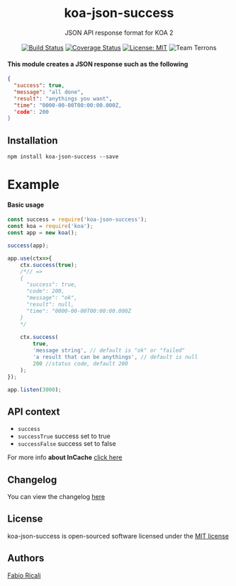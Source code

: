 <div align="center">
<h1>koa-json-success</h1>
JSON API response format for KOA 2
<br/><br/>
<a href="https://travis-ci.org/fabioricali/koa-json-success" target="_blank"><img src="https://travis-ci.org/fabioricali/koa-json-success.svg?branch=master" title="Build Status"/></a>
<a href="https://coveralls.io/github/fabioricali/koa-json-success?branch=master" target="_blank"><img src="https://coveralls.io/repos/github/fabioricali/koa-json-success/badge.svg?branch=master" title="Coverage Status"/></a>
<a href="https://opensource.org/licenses/MIT" target="_blank"><img src="https://img.shields.io/badge/License-MIT-yellow.svg" title="License: MIT"/></a>
<img src="https://img.shields.io/badge/team-terrons-orange.svg" title="Team Terrons"/>
</div>

#### This module creates a JSON response such as the following
```json
{
  "success": true,
  "message": "all done",
  "result": "anythings you want",
  "time": "0000-00-00T00:00:00.000Z,
  "code": 200
}
```

## Installation

```
npm install koa-json-success --save
```

# Example

#### Basic usage

```javascript
const success = require('koa-json-success');
const koa = require('koa');
const app = new koa();

success(app);

app.use(ctx=>{
    ctx.success(true);
    /*// => 
    {
      "success": true,
      "code": 200,
      "message": "ok",
      "result": null,
      "time": "0000-00-00T00:00:00.000Z
    }
    */
    
    ctx.success(
        true,
        'message string', // default is "ok" or "failed"
        'a result that can be anythings', // default is null
        200 //status code, default 200
    );
});

app.listen(3000);
```
## API context
- `success`
- `successTrue` success set to true
- `successFalse` success set to false

For more info **about InCache** <a target="_blank" href="https://github.com/fabioricali/incache">click here</a>

## Changelog
You can view the changelog <a target="_blank" href="https://github.com/fabioricali/koa-json-success/blob/master/CHANGELOG.md">here</a>

## License
koa-json-success is open-sourced software licensed under the <a target="_blank" href="http://opensource.org/licenses/MIT">MIT license</a>

## Authors
<a target="_blank" href="http://rica.li">Fabio Ricali</a>
